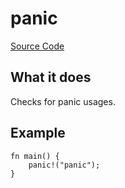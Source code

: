 # panic

[Source Code](https://github.com/software-mansion/cairo-lint/tree/main/src/lints/panic.rs#L29)

## What it does

Checks for panic usages.

## Example

```cairo
fn main() {
    panic!("panic");
}
```
